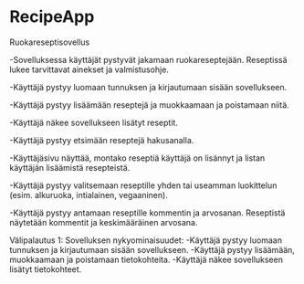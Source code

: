 # RecipeApp

Ruokareseptisovellus

-Sovelluksessa käyttäjät pystyvät jakamaan ruokareseptejään. Reseptissä lukee tarvittavat ainekset ja valmistusohje.

-Käyttäjä pystyy luomaan tunnuksen ja kirjautumaan sisään sovellukseen.

-Käyttäjä pystyy lisäämään reseptejä ja muokkaamaan ja poistamaan niitä.

-Käyttäjä näkee sovellukseen lisätyt reseptit.

-Käyttäjä pystyy etsimään reseptejä hakusanalla.

-Käyttäjäsivu näyttää, montako reseptiä käyttäjä on lisännyt ja listan käyttäjän lisäämistä resepteistä.

-Käyttäjä pystyy valitsemaan reseptille yhden tai useamman luokittelun (esim. alkuruoka, intialainen, vegaaninen).

-Käyttäjä pystyy antamaan reseptille kommentin ja arvosanan. Reseptistä näytetään kommentit ja keskimääräinen arvosana.

Välipalautus 1:
Sovelluksen nykyominaisuudet:
-Käyttäjä pystyy luomaan tunnuksen ja kirjautumaan sisään sovellukseen.
-Käyttäjä pystyy lisäämään, muokkaamaan ja poistamaan tietokohteita.
-Käyttäjä näkee sovellukseen lisätyt tietokohteet.


